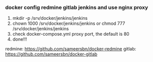 ### docker config redmine gitlab jenkins and use nginx proxy
1. mkdir -p /srv/docker/jenkins/jenkins
2. chown 1000 /srv/docker/jenkins/jenkins or chmod 777 /srv/docker/jenkins/jenkins
3. check docker-compose.yml proxy port, the default is 80
4. done!!!

redmine: https://github.com/sameersbn/docker-redmine
gitlab: https://github.com/sameersbn/docker-gitlab
